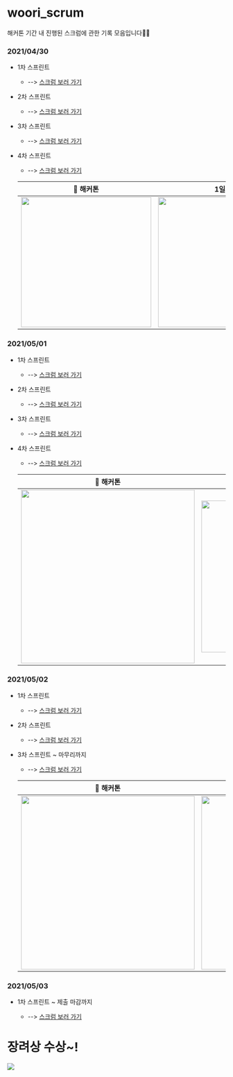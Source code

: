 # woori_scrum
해커톤 기간 내 진행된 스크럼에 관한 기록 모음입니다💪🏻

### 2021/04/30

* 1차 스프린트

    * --> [스크럼 보러 가기](https://github.com/woori-hippy/woori_scrum/blob/main/2021-04-30-15%EC%8B%9C30%EB%B6%84.md)

* 2차 스프린트 

    * --> [스크럼 보러 가기](https://github.com/woori-hippy/woori_scrum/blob/main/2021-04-30-19%EC%8B%9C30%EB%B6%84.md)

* 3차 스프린트 

    * --> [스크럼 보러 가기](https://github.com/woori-hippy/woori_scrum/blob/main/2021-04-30-23%EC%8B%9C00%EB%B6%84.md)

* 4차 스프린트 

    * --> [스크럼 보러 가기](https://github.com/woori-hippy/woori_scrum/blob/main/2021-05-01-02%EC%8B%9C30%EB%B6%84.md)

    |📌 해커톤|1일차|!!|
    |---|---|---|
    |<img width="300" src="https://user-images.githubusercontent.com/31889335/116754821-5ece2b80-aa44-11eb-8d66-81395802974e.jpeg">|<img width="300" src="https://user-images.githubusercontent.com/31889335/116754841-64c40c80-aa44-11eb-85e3-19194e695e23.jpeg">|<img width="300" src="https://user-images.githubusercontent.com/31889335/116754851-668dd000-aa44-11eb-9a1a-ceaa10bc1f11.jpeg">|

### 2021/05/01

* 1차 스프린트

    * --> [스크럼 보러 가기](https://github.com/woori-hippy/hippy_scrum/blob/main/2021-05-01-16%EC%8B%9C00%EB%B6%84.md)

* 2차 스프린트

    * --> [스크럼 보러 가기](https://github.com/woori-hippy/hippy_scrum/blob/main/2021-05-01-21%EC%8B%9C00%EB%B6%84.md)

* 3차 스프린트

    * --> [스크럼 보러 가기](https://github.com/woori-hippy/hippy_scrum/blob/main/2021-05-01-24%EC%8B%9C00%EB%B6%84.md)

* 4차 스프린트

    * --> [스크럼 보러 가기](https://github.com/woori-hippy/hippy_scrum/blob/main/2021-05-02-04%EC%8B%9C00%EB%B6%84.md)

    |📌 해커톤|2일차|!!|
    |---|---|---|
    |<img width="400" src="https://user-images.githubusercontent.com/31889335/116804961-e8255100-ab5d-11eb-8de6-ed752f18d290.jpeg">|<img width="350" src="https://user-images.githubusercontent.com/31889335/116804966-f70c0380-ab5d-11eb-8f31-fb20140ab16e.jpeg">|<img width="350" src="https://user-images.githubusercontent.com/31889335/116804970-0a1ed380-ab5e-11eb-84cc-230375736747.jpeg">|

### 2021/05/02

* 1차 스프린트

    * --> [스크럼 보러 가기](https://github.com/woori-hippy/hippy_scrum/blob/main/2021-05-02-15%EC%8B%9C30%EB%B6%84.md)

* 2차 스프린트

    * --> [스크럼 보러 가기](https://github.com/woori-hippy/hippy_scrum/blob/main/2021-05-02-19%EC%8B%9C30%EB%B6%84.md)

* 3차 스프린트 ~ 마무리까지

    * --> [스크럼 보러 가기](https://github.com/woori-hippy/hippy_scrum/blob/main/2021-05-03-00%EC%8B%9C00%EB%B6%84.md)

    |📌 해커톤|3일차|!!|
    |---|---|---|
    |<img width="400" src="https://user-images.githubusercontent.com/31889335/116837257-9e437600-ac04-11eb-9f1c-a1cd366fb11e.jpeg">|<img width="400" src="https://user-images.githubusercontent.com/31889335/116837263-a3a0c080-ac04-11eb-80cc-21b12de9389b.jpeg">|<img width="400" src="https://user-images.githubusercontent.com/31889335/116837265-a56a8400-ac04-11eb-9dd0-2f8196500fc1.jpeg">|


### 2021/05/03

* 1차 스프린트 ~ 제출 마감까지

    * --> [스크럼 보러 가기](https://github.com/woori-hippy/hippy_scrum/blob/main/2021-05-03-00%EC%8B%9C00%EB%B6%84.md)
     
# 장려상 수상~!

<img src="https://user-images.githubusercontent.com/31889335/117423432-ad575a80-af5b-11eb-8274-8363c9f62cd8.jpeg">
